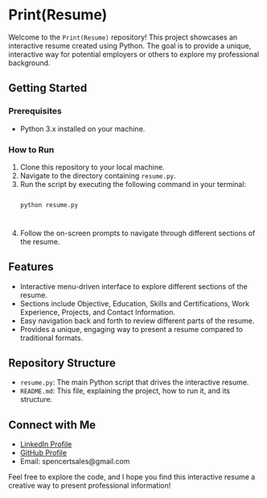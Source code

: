 <!DOCTYPE html>
<html lang="en">
<head>
    <meta charset="UTF-8">
    <meta name="viewport" content="width=device-width, initial-scale=1.0">
</head>
<body>

<h1>Print(Resume)</h1>

<p>Welcome to the <code>Print(Resume)</code> repository! This project showcases an interactive resume created using Python. The goal is to provide a unique, interactive way for potential employers or others to explore my professional background.</p>

<h2>Getting Started</h2>

<h3>Prerequisites</h3>
<ul>
    <li>Python 3.x installed on your machine.</li>
</ul>

<h3>How to Run</h3>
<ol>
    <li>Clone this repository to your local machine.</li>
    <li>Navigate to the directory containing <code>resume.py</code>.</li>
    <li>Run the script by executing the following command in your terminal:
        <code>
            <pre>python resume.py</pre>
        </code>
    </li>
    <li>Follow the on-screen prompts to navigate through different sections of the resume.</li>
</ol>

<h2>Features</h2>
<ul>
    <li>Interactive menu-driven interface to explore different sections of the resume.</li>
    <li>Sections include Objective, Education, Skills and Certifications, Work Experience, Projects, and Contact Information.</li>
    <li>Easy navigation back and forth to review different parts of the resume.</li>
    <li>Provides a unique, engaging way to present a resume compared to traditional formats.</li>
</ul>

<h2>Repository Structure</h2>
<ul>
    <li><code>resume.py</code>: The main Python script that drives the interactive resume.</li>
    <li><code>README.md</code>: This file, explaining the project, how to run it, and its structure.</li>
</ul>

<h2>Connect with Me</h2>
<ul>
    <li><a href="https://www.linkedin.com/in/spencer-thomson-43365b11a/">LinkedIn Profile</a></li>
    <li><a href="https://github.com/CyberSpencer">GitHub Profile</a></li>
    <li>Email: spencertsales@gmail.com</li>
</ul>

<p>Feel free to explore the code, and I hope you find this interactive resume a creative way to present professional information!</p>

</body>
</html>
